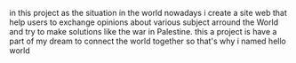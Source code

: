 in this project as the situation in the world nowadays i create a site web that help users to exchange opinions about various subject arround the World and try to make solutions like the war in Palestine.
this a project is have a part of my dream to connect the world together so that's why i named hello world 
